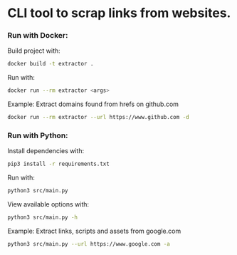 # CLI tool to scrap links from websites.  

### Run with Docker:
Build project with:
```bash
docker build -t extractor .
```
Run with:
```bash
docker run --rm extractor <args>
```
Example: Extract domains found from hrefs on github.com  
```bash
docker run --rm extractor --url https://www.github.com -d
```
### Run with Python:
Install dependencies with:
```bash
pip3 install -r requirements.txt
```
Run with:
```bash
python3 src/main.py
```
View available options with:
```bash
python3 src/main.py -h
```
Example: Extract links, scripts and assets from google.com
```bash
python3 src/main.py --url https://www.google.com -a
```